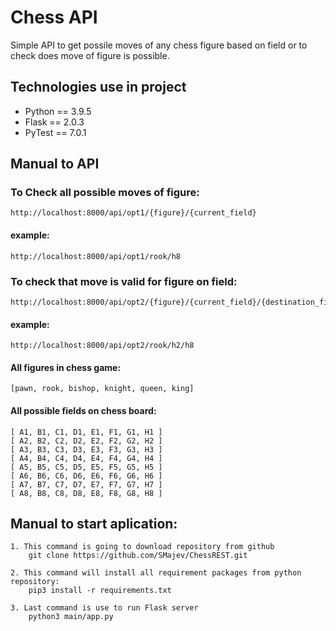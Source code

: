 # Chess API 
Simple API to get possile moves of any chess figure based on field or to check does move of figure is possible.
## Technologies use in project
- Python == 3.9.5
- Flask == 2.0.3
- PyTest == 7.0.1

## Manual to API
### To Check all possible moves of figure:
    http://localhost:8000/api/opt1/{figure}/{current_field}
#### example: 
    http://localhost:8000/api/opt1/rook/h8

### To check that move is valid for figure on field:
    http://localhost:8000/api/opt2/{figure}/{current_field}/{destination_field}
#### example: 
    http://localhost:8000/api/opt2/rook/h2/h8

#### All figures in chess game:
    [pawn, rook, bishop, knight, queen, king]

#### All possible fields on chess board:
    [ A1, B1, C1, D1, E1, F1, G1, H1 ]
    [ A2, B2, C2, D2, E2, F2, G2, H2 ]
    [ A3, B3, C3, D3, E3, F3, G3, H3 ]
    [ A4, B4, C4, D4, E4, F4, G4, H4 ]
    [ A5, B5, C5, D5, E5, F5, G5, H5 ]
    [ A6, B6, C6, D6, E6, F6, G6, H6 ]
    [ A7, B7, C7, D7, E7, F7, G7, H7 ]
    [ A8, B8, C8, D8, E8, F8, G8, H8 ]

## Manual to start aplication:
    1. This command is going to download repository from github
        git clone https://github.com/SMajev/ChessREST.git

    2. This command will install all requirement packages from python repository:
        pip3 install -r requirements.txt

    3. Last command is use to run Flask server 
        python3 main/app.py

    